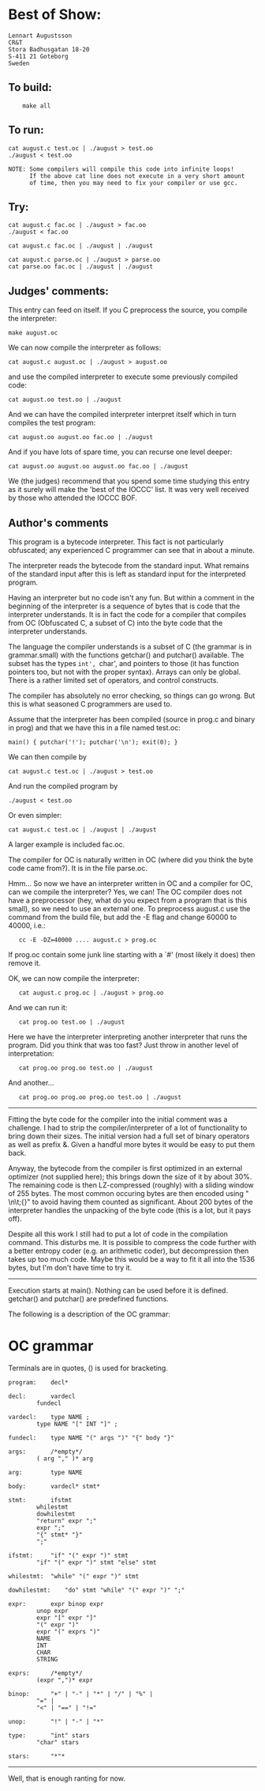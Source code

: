 # Best of Show:

    Lennart Augustsson
    CR&T
    Stora Badhusgatan 18-20
    S-411 21 Goteborg
    Sweden

## To build:

        make all

## To run:

	cat august.c test.oc | ./august > test.oo
	./august < test.oo

	NOTE: Some compilers will compile this code into infinite loops!
	      If the above cat line does not execute in a very short amount
	      of time, then you may need to fix your compiler or use gcc.

## Try:

	cat august.c fac.oc | ./august > fac.oo
	./august < fac.oo

	cat august.c fac.oc | ./august | ./august

	cat august.c parse.oc | ./august > parse.oo
	cat parse.oo fac.oc | ./august | ./august


## Judges' comments:

This entry can feed on itself.  If you C preprocess the source,
you compile the interpreter:

	make august.oc

We can now compile the interpreter as follows:

	cat august.c august.oc | ./august > august.oo

and use the compiled interpreter to execute some previously
compiled code:

	cat august.oo test.oo | ./august

And we can have the compiled interpreter interpret itself which
in turn compiles the test program:

	cat august.oo august.oo fac.oo | ./august

And if you have lots of spare time, you can recurse one level deeper:

	cat august.oo august.oo august.oo fac.oo | ./august

We (the judges) recommend that you spend some time studying this
entry as it surely will make the 'best of the IOCCC' list.  It was
very well received by those who attended the IOCCC BOF.

## Author's comments

This program is a bytecode interpreter.  This fact is not
particularly obfuscated; any experienced C programmer can see that
in about a minute.

The interpreter reads the bytecode from the standard input.  What
remains of the standard input after this is left as standard input for
the interpreted program.

Having an interpreter but no code isn't any fun.  But within a comment
in the beginning of the interpreter is a sequence of bytes that is
code that the interpreter understands.  It is in fact the code for a
compiler that compiles from OC (Obfuscated C, a subset of C) into the
byte code that the interpreter understands.

The language the compiler understands is a subset of C (the grammar
is in grammar.small) with the functions getchar() and putchar()
available.  The subset has the types `int', `char', and pointers to
those (it has function pointers too, but not with the proper
syntax).  Arrays can only be global.  There is a rather limited set
of operators, and control constructs.

The compiler has absolutely no error checking, so things
can go wrong.  But this is what seasoned C programmers are used to.

Assume that the interpreter has been compiled (source in prog.c and
binary in prog) and that we have this in a file named test.oc:

	main() { putchar('!'); putchar('\n'); exit(0); }

We can then compile by

	cat august.c test.oc | ./august > test.oo

And run the compiled program by

	./august < test.oo

Or even simpler:

	cat august.c test.oc | ./august | ./august
	    
A larger example is included fac.oc.

The compiler for OC is naturally written in OC (where did you think
the byte code came from?).  It is in the file parse.oc.

Hmm...  So now we have an interpreter written in OC and a compiler
for OC, can we compile the interpreter?  Yes, we can!  The OC
compiler does not have a preprocessor (hey, what do you expect from
a program that is this small), so we need to use an external one.
To preprocess august.c use the command from the build file, but add
the -E flag and change 60000 to 40000, i.e.:

       cc -E -DZ=40000 .... august.c > prog.oc

If prog.oc contain some junk line starting with a `#' (most likely
it does) then remove it.

OK, we can now compile the interpreter:

       cat august.c prog.oc | ./august > prog.oo

And we can run it:

       cat prog.oo test.oo | ./august

Here we have the interpreter interpreting another interpreter that runs
the program.  Did you think that was too fast?  Just throw in another
level of interpretation:

       cat prog.oo prog.oo test.oo | ./august

And another...

       cat prog.oo prog.oo prog.oo test.oo | ./august

*****

Fitting the byte code for the compiler into the initial comment
was a challenge.  I had to strip the compiler/interpreter of
a lot of functionality to bring down their sizes.  The initial
version had a full set of binary operators as well as prefix &.
Given a handful more bytes it would be easy to put them back.

Anyway, the bytecode from the compiler is first optimized in
an external optimizer (not supplied here); this brings down the
size of it by about 30%.  The remaining code is then LZ-compressed
(roughly) with a sliding window of 255 bytes.  The most common
occuring bytes are then encoded using " \n\t;{}" to avoid having
them counted as significant.  About 200 bytes of the interpreter
handles the unpacking of the byte code (this is a lot, but it pays
off).

Despite all this work I still had to put a lot of code in the
compilation command.  This disturbs me.  It is possible to compress
the code further with a better entropy coder (e.g. an arithmetic
coder), but decompression then takes up too much code.  Maybe this
would be a way to fit it all into the 1536 bytes, but I'm don't have
time to try it.

*****

Execution starts at main().  Nothing can be used before it is
defined.  getchar() and putchar() are predefined functions.

The following is a description of the OC grammar:

OC grammar
==========

Terminals are in quotes, () is used for bracketing.

	program:	decl*

	decl:		vardecl
			fundecl

	vardecl:	type NAME ;
			type NAME "[" INT "]" ;

	fundecl:	type NAME "(" args ")" "{" body "}"

	args:		/*empty*/
			( arg "," )* arg

	arg:		type NAME

	body:		vardecl* stmt*

	stmt:		ifstmt
			whilestmt
			dowhilestmt
			"return" expr ";"
			expr ";"
			"{" stmt* "}"
			";"

	ifstmt:		"if" "(" expr ")" stmt
			"if" "(" expr ")" stmt "else" stmt

	whilestmt:	"while" "(" expr ")" stmt

	dowhilestmt:	"do" stmt "while" "(" expr ")" ";"

	expr:		expr binop expr
			unop expr
			expr "[" expr "]"
			"(" expr ")"
			expr "(" exprs ")"
			NAME
			INT
			CHAR
			STRING

	exprs:		/*empty*/
			(expr ",")* expr

	binop:		"+" | "-" | "*" | "/" | "%" |
			"=" |
			"<" | "==" | "!="

	unop:		"!" | "-" | "*"

	type:		"int" stars
			"char" stars

	stars:		"*"*

*****

Well, that is enough ranting for now.
